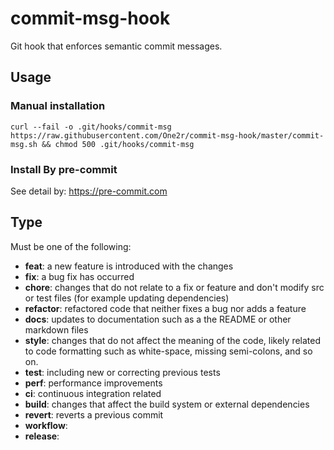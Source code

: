# commit-msg-hook
Git hook that enforces semantic commit messages.

## Usage

### Manual installation 
```
curl --fail -o .git/hooks/commit-msg https://raw.githubusercontent.com/One2r/commit-msg-hook/master/commit-msg.sh && chmod 500 .git/hooks/commit-msg
```

### Install By pre-commit
See detail by: https://pre-commit.com


## Type 
Must be one of the following:

* **feat**: a new feature is introduced with the changes
* **fix**: a bug fix has occurred
* **chore**: changes that do not relate to a fix or feature and don't modify src or test files (for example updating dependencies)
* **refactor**: refactored code that neither fixes a bug nor adds a feature
* **docs**: updates to documentation such as a the README or other markdown files
* **style**: changes that do not affect the meaning of the code, likely related to code formatting such as white-space, missing semi-colons, and so on.
* **test**: including new or correcting previous tests
* **perf**: performance improvements
* **ci**: continuous integration related
* **build**: changes that affect the build system or external dependencies
* **revert**: reverts a previous commit 
* **workflow**:
* **release**:
